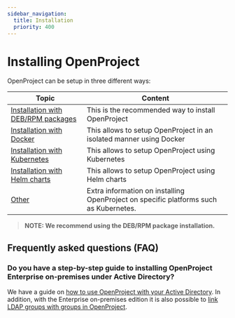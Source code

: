 ```yaml
---
sidebar_navigation:
  title: Installation
  priority: 400
---
```


# Installing OpenProject

OpenProject can be setup in three different ways:

| Topic                                            | Content                                                      |
| ------------------------------------------------ | ------------------------------------------------------------ |
| [Installation with DEB/RPM packages](./packaged) | This is the recommended way to install OpenProject           |
| [Installation with Docker](./docker)             | This allows to setup OpenProject in an isolated manner using Docker |
| [Installation with Kubernetes](./kubernetes)     | This allows to setup OpenProject using Kubernetes            |
| [Installation with Helm charts](./helm-chart)    | This allows to setup OpenProject using Helm charts           |
| [Other](misc/)                                   | Extra information on installing OpenProject on specific platforms such as Kubernetes. |

> **NOTE: We recommend using the DEB/RPM package installation.**

## Frequently asked questions (FAQ)
### Do you have a step-by-step guide to installing OpenProject Enterprise on-premises under Active Directory?
We have a guide on [how to use OpenProject with your Active Directory](../../system-admin-guide/authentication/ldap-authentication/).
In addition, with the Enterprise on-premises edition it is also possible to [link LDAP groups with groups in OpenProject](../../system-admin-guide/authentication/ldap-authentication/ldap-group-synchronization/).
